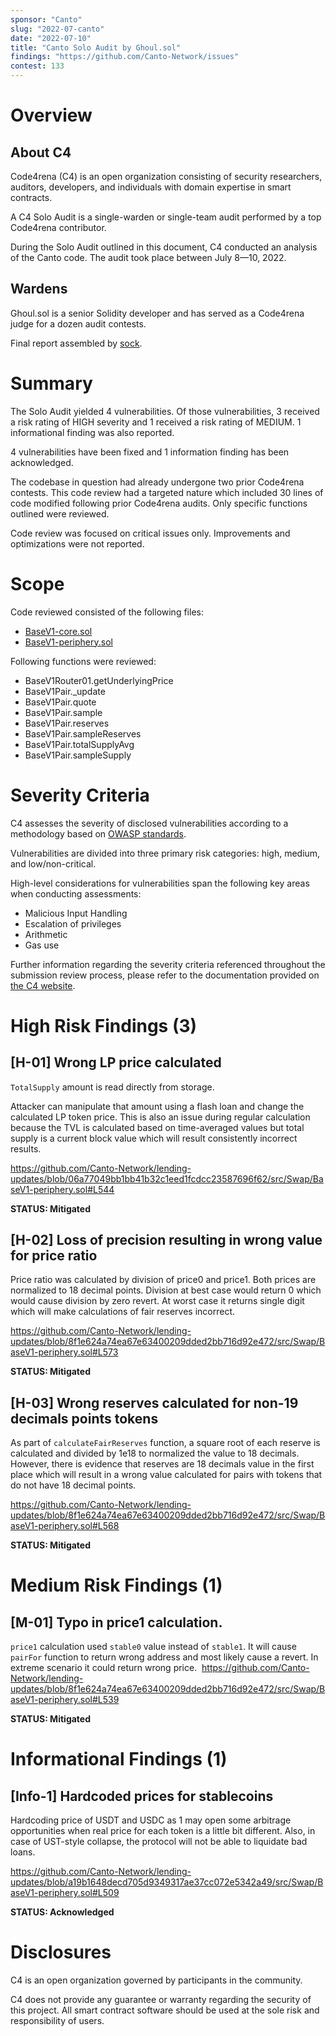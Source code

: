 ```yaml
---
sponsor: "Canto"
slug: "2022-07-canto"
date: "2022-07-10"  
title: "Canto Solo Audit by Ghoul.sol"
findings: "https://github.com/Canto-Network/issues"
contest: 133
---
```


# Overview

## About C4

Code4rena (C4) is an open organization consisting of security researchers, auditors, developers, and individuals with domain expertise in smart contracts.

A C4 Solo Audit is a single-warden or single-team audit performed by a top Code4rena contributor.

During the Solo Audit outlined in this document, C4 conducted an analysis of the Canto code. The audit took place between July 8—10, 2022.

## Wardens

Ghoul.sol is a senior Solidity developer and has served as a Code4rena judge for a dozen audit contests.

Final report assembled by [sock](https://twitter.com/sockdrawermoney).

# Summary

The Solo Audit yielded 4 vulnerabilities. Of those vulnerabilities, 3 received a risk rating of HIGH severity and 1 received a risk rating of MEDIUM. 1 informational finding was also reported. 

4 vulnerabilities have been fixed and 1 information finding has been acknowledged.

The codebase in question had already undergone two prior Code4rena contests. This code review had a targeted nature which included 30 lines of code modified following prior Code4rena audits. Only specific functions outlined were reviewed.

Code review was focused on critical issues only. Improvements and optimizations were not reported.

# Scope

Code reviewed consisted of the following files:

- [BaseV1-core.sol](https://github.com/Canto-Network/lending-updates/blob/main/src/Swap/BaseV1-core.sol)
- [BaseV1-periphery.sol](https://github.com/Canto-Network/lending-updates/blob/main/src/Swap/BaseV1-periphery.sol)

Following functions were reviewed:

- BaseV1Router01.getUnderlyingPrice
- BaseV1Pair._update
- BaseV1Pair.quote
- BaseV1Pair.sample
- BaseV1Pair.reserves
- BaseV1Pair.sampleReserves
- BaseV1Pair.totalSupplyAvg
- BaseV1Pair.sampleSupply

# Severity Criteria

C4 assesses the severity of disclosed vulnerabilities according to a methodology based on [OWASP standards](https://owasp.org/www-community/OWASP_Risk_Rating_Methodology).

Vulnerabilities are divided into three primary risk categories: high, medium, and low/non-critical.

High-level considerations for vulnerabilities span the following key areas when conducting assessments:

- Malicious Input Handling
- Escalation of privileges
- Arithmetic
- Gas use

Further information regarding the severity criteria referenced throughout the submission review process, please refer to the documentation provided on [the C4 website](https://code4rena.com).

# High Risk Findings (3)

## [H-01] Wrong LP price calculated

`TotalSupply` amount is read directly from storage. 

Attacker can manipulate that amount using a flash loan and change the calculated LP token price. This is also an issue during regular calculation because the TVL is calculated based on time-averaged values but total supply is a current block value which will result consistently incorrect results.

https://github.com/Canto-Network/lending-updates/blob/06a77049bb1bb41b32c1eed1fcdcc23587696f62/src/Swap/BaseV1-periphery.sol#L544

**STATUS: Mitigated**

## [H-02] Loss of precision resulting in wrong value for price ratio

Price ratio was calculated by division of price0 and price1. Both prices are normalized to 18 decimal points. Division at best case would return 0 which would cause division by zero revert. At worst case it returns single digit which will make calculations of fair reserves incorrect.

https://github.com/Canto-Network/lending-updates/blob/8f1e624a74ea67e63400209dded2bb716d92e472/src/Swap/BaseV1-periphery.sol#L573

**STATUS: Mitigated**

## [H-03] Wrong reserves calculated for non-19 decimals points tokens
As part of `calculateFairReserves` function, a square root of each reserve is calculated and divided by 1e18 to normalized the value to 18 decimals. However, there is evidence that reserves are 18 decimals value in the first place which will result in a wrong value calculated for pairs with tokens that do not have 18 decimal points. 

https://github.com/Canto-Network/lending-updates/blob/8f1e624a74ea67e63400209dded2bb716d92e472/src/Swap/BaseV1-periphery.sol#L568

**STATUS: Mitigated**

# Medium Risk Findings (1)

## [M-01] Typo in price1 calculation.

`price1` calculation used `stable0` value instead of `stable1`. It will cause `pairFor` function to return wrong address and most likely cause a revert. In extreme scenario it could return wrong price.
 https://github.com/Canto-Network/lending-updates/blob/8f1e624a74ea67e63400209dded2bb716d92e472/src/Swap/BaseV1-periphery.sol#L539

**STATUS: Mitigated**

# Informational Findings (1)

## [Info-1] Hardcoded prices for stablecoins

Hardcoding price of USDT and USDC as 1 may open some arbitrage opportunities when real price for each token is a little bit different. Also, in case of UST-style collapse, the protocol will not be able to liquidate bad loans.

https://github.com/Canto-Network/lending-updates/blob/a19b1648decd705d9349317ae37cc072e5342a49/src/Swap/BaseV1-periphery.sol#L509

**STATUS: Acknowledged**

# Disclosures

C4 is an open organization governed by participants in the community.

C4 does not provide any guarantee or warranty regarding the security of this project. All smart contract software should be used at the sole risk and responsibility of users.
